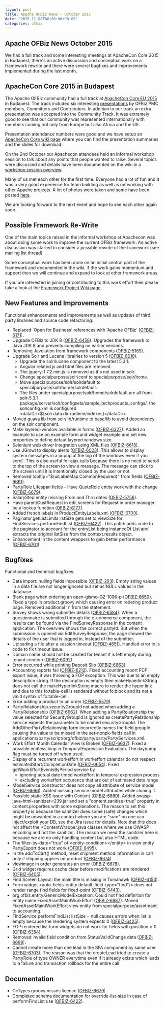 ```yaml
---
layout: post
title: Apache OFBiz News - October 2015
date: '2015-11-08T00:00:00+00:00'
categories: ofbiz
---
```

<h2>Apache OFBiz News October 2015</h2>
We had a full track and some interesting meetings at ApacheCon Core 2015 in Budapest, there's an active discussion and conceptual work on a framework rewrite and there were several bugfixes and improvements implemented during the last month.

<!--more-->
<h2>ApacheCon Core 2015 in Budapest</h2>
The Apache OFBiz community had a full track at <a href="http://events.linuxfoundation.org/events/apachecon-core-europe">ApacheCon Core EU 2015</a> in Budapest. The track included six interesting <a href="http://apacheconcore2015.sched.org/overview/type/ofbiz?iframe=no&amp;w=i:100;&amp;sidebar=yes&amp;bg=no">presentations</a> by OFBiz PMC members, Committers and Contributors. In addition to our track an extra presentation was accepted into the Community Track. It was extremely good to see that our community was represented internationally with members coming not only from Europe but also Africa and the US.<p></p>
<p></p>
Presentation attendance numbers were good and we have setup an <a href="https://cwiki.apache.org/confluence/display/OFBIZ/OFBiz+Track+@+Apachecon+Core+EU+2015+Budapest">ApacheCon Core wiki page</a> where you can find the presentation summaries and the slides for download.
<p></p>
On the 2nd October our Apachecon attendees held an informal workshop session to talk about any points that people wanted to raise. Several topics were discussed and details have been documented on the wiki in a <a href="https://cwiki.apache.org/confluence/display/OFBIZ/OFBiz+Workshop+%3A+2nd+October+2015">workshop session overview</a>. 
<p></p>
Many of us met each other for the first time. Everyone had a lot of fun and it was a very good experience for team building as well as networking with other Apache projects. A lot of photos were taken and some have been posted <a href="https://www.flickr.com/photos/77101947@N00/albums/72157659439983942">here</a>.
<p></p>
We are looking forward to the next event and hope to see each other again soon.
<h2>Possible Framework Re-Write</h2>
One of the main topics raised in the informal workshop at Apachecon was about doing some work to improve the current OFBiz framework. An active discussion was started to consider a possible rewrite of the framework (see <a href="http://markmail.org/message/iycu3uuggx6uabzl">mailing list thread</a>).
<p></p> 

Some conceptual work has been done on an initial central part of the framework and documented in the wiki. If the work gains momentum and support then we will continue and expand to look at other framework areas.
<p></p>
If you are interested in joining or contributing to this work effort then please take a look at the <a href="https://cwiki.apache.org/confluence/display/OFBIZ/Potential+Framework+Project+for+the+Foundation+Sub+Component">Framework Project Wiki page</a>.

<h2>New Features and Improvements</h2>
Functional enhancements and improvements as well as updates of third party libraries and source code refactoring:
<ul>
	<li>Replaced 'Open for Business' references with 'Apache OFBiz' (<a href="https://issues.apache.org/jira/browse/OFBIZ-6171">OFBIZ-6171</a>).</li>
	<li>Upgrade OFBiz to JDK 8 (<a href="https://issues.apache.org/jira/browse/OFBIZ-6458">OFBIZ-6458</a>). Upgrades the framework to Java JDK 8 and prevents compiling on earlier versions.</li>
	<li>Removing Javolution from framework components (<a href="https://issues.apache.org/jira/browse/OFBIZ-5169">OFBIZ-5169</a>).</li>
	<li>Upgrade Solr and Lucene librairies to version 5 (<a href="https://issues.apache.org/jira/browse/OFBIZ-6610">OFBIZ-6610</a>).
<ul>
	<li>Upgrade the solr/lucene component to the latest 5.3.1.</li>
	<li>Angular related js and html files are removed.</li>
	<li>The jquery-1.7.2.min.js is removed as it's not used in solr.</li>
	<li>Change specialpurpose/solr/conf to specialpurpose/solr/home.</li>
	<li>Move specialpurpose/solr/solrdefault to specialpurpose/solr/home/solrdefault.</li>
	<li>The files under specialpurpose/solr/home/solrdefault are all from solr-5.3.1 package/server/solr/configsets/sample_techproducts_configs/, the solrconfig.xml is configured: &lt;dataDir&gt;${solr.data.dir:runtime/indexes}&lt;/dataDir&gt;</li>
</ul>
</li>
	<li>Moved guava lib from solr/lib/runtime to base/lib to avoid dependency on the solr component.</li>
	<li>Make layered-window available in forms (<a href="https://issues.apache.org/jira/browse/OFBIZ-6327">OFBIZ-6327</a>). Added an example to use on example form and widget example and set new properties to define defaut layered windows size.</li>
	<li>Selenium web driver integration using XML files (<a href="https://issues.apache.org/jira/browse/OFBIZ-6618">OFBIZ-6618</a>).</li>
	<li>Use JGrowl to display alerts (<a href="https://issues.apache.org/jira/browse/OFBIZ-6023">OFBIZ-6023</a>). This allows to display system messages in a popup at the top of the windows even if you scroll. This is also useful for ajax calls because there is no need to scroll to the top of the screen to view a message. The message can stick to the screen until it is intentionally closed by the user or not.</li>
	<li>Removed tooltip="${uiLabelMap.CommonRequired}" from fields (<a href="https://issues.apache.org/jira/browse/OFBIZ-6691">OFBIZ-6691</a>).</li>
	<li>PartyRole Lifespan fields - Have QuoteRole entity work with the change (<a href="https://issues.apache.org/jira/browse/OFBIZ-6679">OFBIZ-6679</a>).</li>
	<li>SalaryStep entity missing From and Thru dates (<a href="https://issues.apache.org/jira/browse/OFBIZ-5758">OFBIZ-5758</a>).</li>
	<li>Have parentCustRequest in edit screens for Request in order manager be a lookup function (<a href="https://issues.apache.org/jira/browse/OFBIZ-6177">OFBIZ-6177</a>).</li>
	<li>Added french labels in ProductEntityLabels.xml (<a href="https://issues.apache.org/jira/browse/OFBIZ-6700">OFBIZ-6700</a>).</li>
	<li>Paginator.getListLimits listSize gets set to viewSize for FindServices.performFindList (<a href="https://issues.apache.org/jira/browse/OFBIZ-6422">OFBIZ-6422</a>). This patch adds code to the paginator to account for the entryList being instanceOf List and extracts the original listSize from the context.results object.</li>
	<li>Enhancement in the content wrappers to gain better performance (<a href="https://issues.apache.org/jira/browse/OFBIZ-6701">OFBIZ-6701</a>).</li>
</ul>
<h2>Bugfixes</h2>
Functional and technical bugfixes:
<ul>
	<li>Data import: nulling fields impossible (<a href="https://issues.apache.org/jira/browse/OFBIZ-293">OFBIZ-293</a>). Empty string values in a data file are not longer ignored but set as NULL values in the database.</li>
	<li>Blank page when ordering an open-gismo-GZ-1006-p (<a href="https://issues.apache.org/jira/browse/OFBIZ-6650">OFBIZ-6650</a>). Fixed a typo in product.groovy which causing error on redering product page. Removed additional ')' from the statement.</li>
	<li>Survey shows wrong submitter details (<a href="https://issues.apache.org/jira/browse/OFBIZ-6584">OFBIZ-6584</a>). When a questionnaire is submitted through the e-commerce component, the results can be found via the FindSurveyResponse in the content application. The overview shows the correct partyId. But when the submission is opened via EditSurveyResponse, the page showed the details of the user that is logged in, instead of the submitter.</li>
	<li>Uploading a file after a session timeout (<a href="https://issues.apache.org/jira/browse/OFBIZ-4651">OFBIZ-4651</a>). Handled error in js code to fix timeout issue.</li>
	<li>Domain name should not be created for tenant if is left empty during tenant creation (<a href="https://issues.apache.org/jira/browse/OFBIZ-6092">OFBIZ-6092</a>).</li>
	<li>Error occurred while printing Deposit Slip (<a href="https://issues.apache.org/jira/browse/OFBIZ-6663">OFBIZ-6663</a>).</li>
	<li>Accounting reports fail (<a href="https://issues.apache.org/jira/browse/OFBIZ-6212">OFBIZ-6212</a>). Fixed accounting report PDF export issue, it was throwing a FOP exception. This was due to an empty description string. If the description is empty then makeHyperlinkString does not call the makeHyperlinkString macro to render the hyper link and due to this fo:table-cell is rendered without fo:block and its not a valid syntax of fo:table-cell.</li>
	<li>Error adding a product to an order (<a href="https://issues.apache.org/jira/browse/OFBIZ-5579">OFBIZ-5579</a>).</li>
	<li>PartyRelationship.securityGroupId not added when adding a PartyRelationship (<a href="https://issues.apache.org/jira/browse/OFBIZ-6662">OFBIZ-6662</a>). When adding a PartyRelationship the value selected for SecurityGroupId is ignored as createPartyRelationship service expects the parameter to be named securityGroupId. The AddOtherPartyRelationship form incorrectly names the field groupId causing the value to be missed in the set-nonpk-fields call in applications/party/script/org/ofbiz/party/party/PartyServices.xml.</li>
	<li>Work Effort Month Calendar View Is Broken (<a href="https://issues.apache.org/jira/browse/OFBIZ-6637">OFBIZ-6637</a>). Fixed a possible endless loop in TemporalExpression Evaluation. The daybump flag must be turned off when used.</li>
	<li>Display of a recurrent workeffort in workeffort calendar do not respect estimatedStart/CompletionDate (<a href="https://issues.apache.org/jira/browse/OFBIZ-6654">OFBIZ-6654</a>). Fixed getWorkEffortEventsByPeriod service by
<ul>
	<li>ignoring actual date timed workeffort in temporal expression process</li>
	<li>excluding workeffort occurence that are out of estimated date range</li>
</ul>
</li>
	<li>ModelService constructor does not copy all attribute of service model (<a href="https://issues.apache.org/jira/browse/OFBIZ-6666">OFBIZ-6666</a>). Added missing service model attributes while cloning it.</li>
	<li>Possible static XSS issue with Content (<a href="https://issues.apache.org/jira/browse/OFBIZ-6669">OFBIZ-6669</a>). Added owasp-java-html-sanitizer-r239.jar and set a "content.sanitize=true" property in content.properties with some explanations. The reason to set this property is because the sanitizer does some (safe) changes which might be unwanted in a context where you are "sure" no one can inject/exploit your DB, see the JIra issue for details. Note that this does not affect the *ContentWrapper.java classes where we use OWASP encoding and not the sanitizer. The reason we need the sanitizer here is because we are no only handling content but also HTML code.</li>
	<li>The filter-by-date="true" of &lt;entity-condition&gt;&lt;/entity&gt; in view entity PartyExport does not work (<a href="https://issues.apache.org/jira/browse/OFBIZ-6495">OFBIZ-6495</a>).</li>
	<li>In the addToCart() method, reset shipment method information in cart only if shipping applies on product (<a href="https://issues.apache.org/jira/browse/OFBIZ-6674">OFBIZ-6674</a>).</li>
	<li>viewimage in order generates an error (<a href="https://issues.apache.org/jira/browse/OFBIZ-6678">OFBIZ-6678</a>).</li>
	<li>Grid widget requires cache clear before modifications are rendered (<a href="https://issues.apache.org/jira/browse/OFBIZ-6405">OFBIZ-6405</a>).</li>
	<li>Find Screen Layout: the main title is missing in Tomahawk (<a href="https://issues.apache.org/jira/browse/OFBIZ-6153">OFBIZ-6153</a>).</li>
	<li>Form widget &lt;auto-fields-entity default-field-type="find"/&gt; does not render range find fields for fixed-point (<a href="https://issues.apache.org/jira/browse/OFBIZ-6443">OFBIZ-6443</a>).</li>
	<li>org.ofbiz.entity.GenericModelException: Could not find definition for entity name FixedAssetMaintWorkEffort (<a href="https://issues.apache.org/jira/browse/OFBIZ-6687">OFBIZ-6687</a>). Moved FixedAssetMaintWorkEffort view entity from specialpurpose/assetmaint to accounting.</li>
	<li>FindService.performFindList listSize = null causes errors when list is empty because the rendering system expects 0 (<a href="https://issues.apache.org/jira/browse/OFBIZ-6425">OFBIZ-6425</a>).</li>
	<li>FOP rendered list form widgets do not work for fields with postition &gt; 0 (<a href="https://issues.apache.org/jira/browse/OFBIZ-6354">OFBIZ-6354</a>).</li>
	<li>Removed invalid field condition from StatusValidChange data (<a href="https://issues.apache.org/jira/browse/OFBIZ-6699">OFBIZ-6699</a>).</li>
	<li>Cannot create more than one lead in the SFA component by same user (<a href="https://issues.apache.org/jira/browse/OFBIZ-6703">OFBIZ-6703</a>). The reason was that the createLead tried to create a PartyRole of type OWNER everytime even if it already exists which leads to a failure and transaction rollback for the entire call.</li>
</ul>
<h2>Documentation</h2>
<ul>
	<li>CcTypes.groovy misses licence (<a href="https://issues.apache.org/jira/browse/OFBIZ-6679">OFBIZ-6679</a>).</li>
	<li>Completed schema documentation for override-list-size in case of performFindList use (<a href="https://issues.apache.org/jira/browse/OFBIZ-6422">OFBIZ-6422</a>).</li>
</ul>
